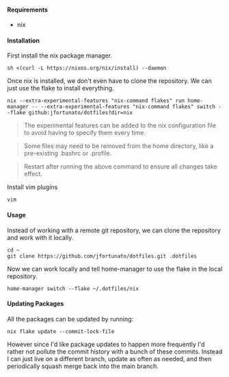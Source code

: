 #### Requirements
- nix

#### Installation

First install the nix package manager.
```
sh <(curl -L https://nixos.org/nix/install) --daemon
```

Once nix is installed, we don't even have to clone the repository. We can just use the flake to install everything.
```
nix --extra-experimental-features "nix-command flakes" run home-manager -- --extra-experimental-features "nix-command flakes" switch --flake github:jfortunato/dotfiles?dir=nix
```

> The experimental features can be added to the nix configuration file to avoid having to specify them every time.

> Some files may need to be removed from the home directory, like a pre-existing .bashrc or .profile.

> Restart after running the above command to ensure all changes take effect.

Install vim plugins
```
vim
```

#### Usage

Instead of working with a remote git repository, we can clone the repository and work with it locally.
```
cd ~
git clone https://github.com/jfortunato/dotfiles.git .dotfiles
```

Now we can work locally and tell home-manager to use the flake in the local repository.
```
home-manager switch --flake ~/.dotfiles/nix
```

#### Updating Packages

All the packages can be updated by running:

```
nix flake update --commit-lock-file
```

However since I'd like package updates to happen more frequently I'd rather not pollute the commit history with a bunch of these commits. Instead I can just live on a different branch, update as often as needed, and then periodically squash merge back into the main branch.
